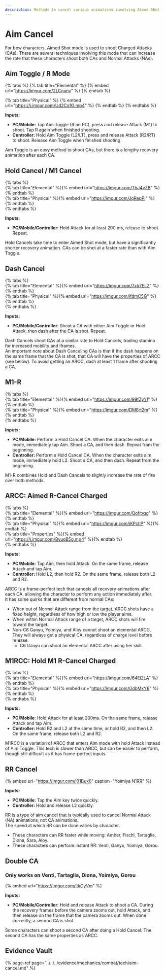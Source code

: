 ```yaml
---
description: Methods to cancel various animations involving Aimed Shot mode
---
```


# Aim Cancel

For bow characters, Aimed Shot mode is used to shoot Charged Attacks (CAs). There are several techniques involving this mode that can increase the rate that these characters shoot both CAs and Normal Attacks (NAs).

## Aim Toggle / R Mode


{% tabs %}
{% tab title="Elemental" %}
{% embed url="https://imgur.com/2LCnunv" %}
{% endtab %}

{% tab title="Physical" %}
{% embed url="https://i.imgur.com/Ud2Co1G.mp4" %}
{% endtab %}
{% endtabs %}

**Inputs:**  
* **PC/Mobile:** Tap Aim Toggle (R on PC), press and release Attack (M1) to shoot. Tap R again when finished shooting.
* **Controller:** Hold Aim Toggle (L2/LT), press and release Attack (R2/RT) to shoot. Release Aim Toggle when finished shooting.

Aim Toggle is an easy method to shoot CAs, but there is a lengthy recovery animation after each CA.  

## Hold Cancel / M1 Cancel

{% tabs %}  
{% tab title="Elemental" %}{% embed url="https://imgur.com/TbJ4vZB" %}{% endtab %}  
{% tab title="Physical" %}{% embed url="https://imgur.com/JqRepPj" %}{% endtab %}  
{% endtabs %}  

**Inputs:**  
* **PC/Mobile/Controller:** Hold Attack for at least 200 ms, release to shoot. Repeat.  

Hold Cancels take time to enter Aimed Shot mode, but have a significantly shorter recovery animation. CAs can be shot at a faster rate than with Aim Toggle.  

## Dash Cancel

{% tabs %}  
{% tab title="Elemental" %}{% embed url="https://imgur.com/7xb7ELZ" %}{% endtab %}  
{% tab title="Physical" %}{% embed url="https://imgur.com/IfdmC5G" %}{% endtab %}  
{% endtabs %}  

**Inputs:**  
* **PC/Mobile/Controller:** Shoot a CA with either Aim Toggle or Hold Attack, then dash after the CA is shot. Repeat.  

Dash Cancels shoot CAs at a similar rate to Hold Cancels, trading stamina for increased mobility and iframes.  
An important note about Dash Canceling CAs is that if the dash happens on the same frame that the CA is shot, that CA will have the properties of ARCC (see below). To avoid getting an ARCC, dash at least 1 frame after shooting a CA.  

## M1-R

{% tabs %}  
{% tab title="Elemental" %}{% embed url="https://imgur.com/99fZyYI" %}{% endtab %}  
{% tab title="Physical" %}{% embed url="https://imgur.com/DM8rt2m" %}{% endtab %}  
{% endtabs %}  

**Inputs:**  
* **PC/Mobile:** Perform a Hold Cancel CA. When the character exits aim mode, immediately tap Aim. Shoot a CA, and then dash. Repeat from the beginning.
* **Controller:** Perform a Hold Cancel CA. When the character exits aim mode, immediately hold L2. Shoot a CA, and then dash. Repeat from the beginning.

M1-R combines Hold and Dash Cancels to slightly increase the rate of fire over both methods.  

## ARCC: Aimed R-Cancel Charged

{% tabs %}  
{% tab title="Elemental" %}{% embed url="https://imgur.com/Qofrxqg" %}{% endtab %}  
{% tab title="Physical" %}{% embed url="https://imgur.com/jKPctlP" %}{% endtab %}  
{% tab title="Properties" %}{% embed url="https://i.imgur.com/BvuqB5g.mp4" %}{% endtab %}  
{% endtabs %}  

**Inputs:**
* **PC/Mobile:** Tap Aim, then hold Attack. On the same frame, release Attack and tap Aim.
* **Controller:** Hold L2, then hold R2. On the same frame, release both L2 and R2.

ARCC is a frame-perfect tech that cancels all recovery animations after each CA, allowing the character to perform any action immediately after.  
It has some quirks that are different from normal CAs:  
* When out of Normal Attack range from the target, ARCC shots have a fixed height, regardless of how high or low the player aims.
* When within Normal Attack range of a target, ARCC shots will fire toward the target.
* Non-C6 Ganyu, Yoimiya, and Aloy cannot shoot an elemental ARCC. They will always get a physical CA, regardless of charge level before release.
  * C6 Ganyu can shoot an elemental ARCC after using her skill.

## M1RCC: Hold M1 R-Cancel Charged

{% tabs %}  
{% tab title="Elemental" %}{% embed url="https://imgur.com/64El2LA" %}{% endtab %}  
{% tab title="Physical" %}{% embed url="https://imgur.com/OdbMxY6" %}{% endtab %}  
{% endtabs %}  

**Inputs:**
* **PC/Mobile:** Hold Attack for at least 200ms. On the same frame, release Attack and tap Aim.
* **Controller:** Hold R2 and L2 at the same time, or hold R2, and then L2. On the same frame, release both L2 and R2.

M1RCC is a variation of ARCC that enters Aim mode with hold Attack instead of Aim Toggle. This tech is slower than ARCC, but can be easier to perform, though still difficult as it has frame-perfect inputs.

## RR Cancel

{% embed url="https://imgur.com/j01Bux0" caption="Yoimiya N1RR" %}  

**Inputs:**
* **PC/Mobile:** Tap the Aim key twice quickly.
* **Controller:** Hold and release L2 quickly.

RR is a type of aim cancel that is typically used to cancel Normal Attack (NA) animations, not CA animations.  
The speed at which RR can be done varies by character.
* These characters can RR faster while moving: Amber, Fischl, Tartaglia, Diona, Sara, Aloy.
* These characters can perform instant RR: Venti, Ganyu, Yoimiya, Gorou.

## Double CA
### Only works on Venti, Tartaglia, Diona, Yoimiya, Gorou

{% embed url="https://imgur.com/itkCyVm" %}  

**Inputs:**
* **PC/Mobile/Controller:** Hold and release Attack to shoot a CA. During the recovery frames before the camera zooms out, hold Attack, and then release on the frame that the camera zooms out. When done correctly, a second CA is shot.  

Some characters can shoot a second CA after doing a Hold Cancel. The second CA has the same properties as ARCC.  

## Evidence Vault

{% page-ref page="../../../evidence/mechanics/combat/tech/aim-cancel.md" %}

